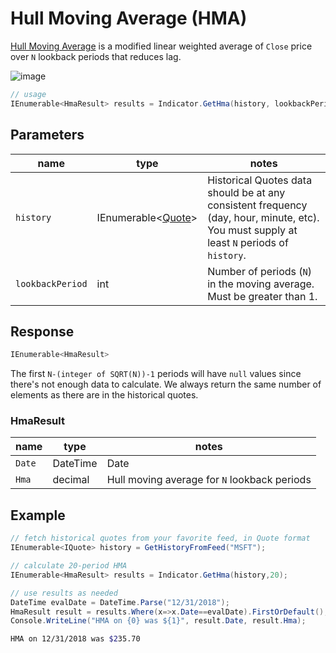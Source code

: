 ﻿# Hull Moving Average (HMA)

[Hull Moving Average](https://alanhull.com/hull-moving-average) is a modified linear weighted average of `Close` price over `N` lookback periods that reduces lag.

![image](chart.png)

```csharp
// usage
IEnumerable<HmaResult> results = Indicator.GetHma(history, lookbackPeriod);  
```

## Parameters

| name | type | notes
| -- |-- |--
| `history` | IEnumerable\<[Quote](../../docs/GUIDE.md#quote)\> | Historical Quotes data should be at any consistent frequency (day, hour, minute, etc).  You must supply at least `N` periods of `history`.
| `lookbackPeriod` | int | Number of periods (`N`) in the moving average.  Must be greater than 1.

## Response

```csharp
IEnumerable<HmaResult>
```

The first `N-(integer of SQRT(N))-1` periods will have `null` values since there's not enough data to calculate.  We always return the same number of elements as there are in the historical quotes.

### HmaResult

| name | type | notes
| -- |-- |--
| `Date` | DateTime | Date
| `Hma` | decimal | Hull moving average for `N` lookback periods

## Example

```csharp
// fetch historical quotes from your favorite feed, in Quote format
IEnumerable<IQuote> history = GetHistoryFromFeed("MSFT");

// calculate 20-period HMA
IEnumerable<HmaResult> results = Indicator.GetHma(history,20);

// use results as needed
DateTime evalDate = DateTime.Parse("12/31/2018");
HmaResult result = results.Where(x=>x.Date==evalDate).FirstOrDefault();
Console.WriteLine("HMA on {0} was ${1}", result.Date, result.Hma);
```

```bash
HMA on 12/31/2018 was $235.70
```
